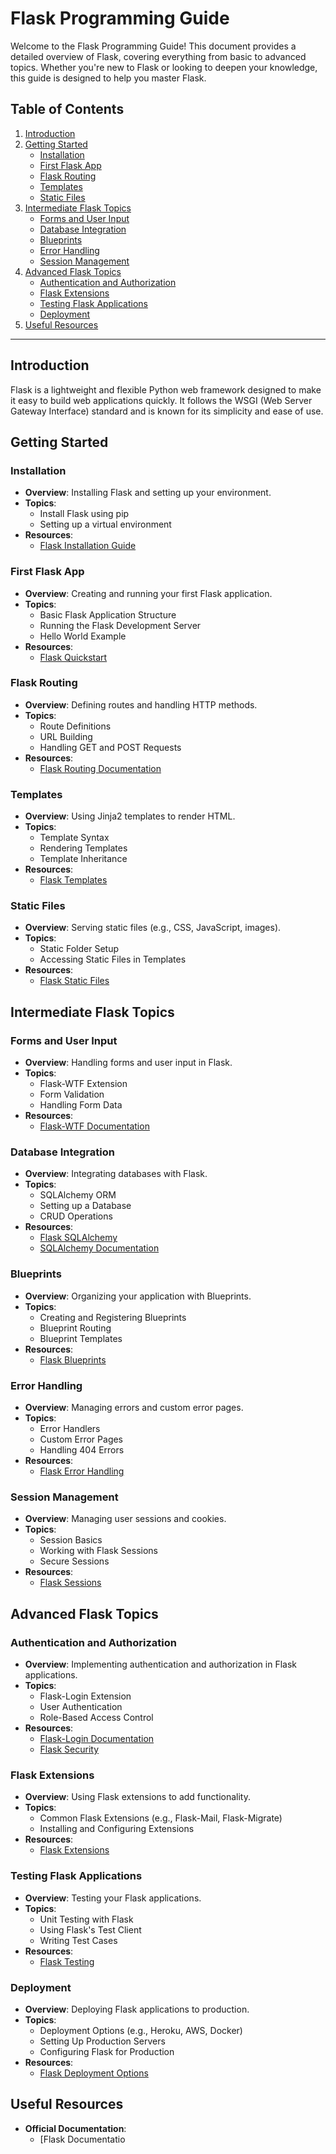 # Flask Programming Guide

Welcome to the Flask Programming Guide! This document provides a detailed overview of Flask, covering everything from basic to advanced topics. Whether you're new to Flask or looking to deepen your knowledge, this guide is designed to help you master Flask.

## Table of Contents

1. [Introduction](#introduction)
2. [Getting Started](#getting-started)
   - [Installation](#installation)
   - [First Flask App](#first-flask-app)
   - [Flask Routing](#flask-routing)
   - [Templates](#templates)
   - [Static Files](#static-files)
3. [Intermediate Flask Topics](#intermediate-flask-topics)
   - [Forms and User Input](#forms-and-user-input)
   - [Database Integration](#database-integration)
   - [Blueprints](#blueprints)
   - [Error Handling](#error-handling)
   - [Session Management](#session-management)
4. [Advanced Flask Topics](#advanced-flask-topics)
   - [Authentication and Authorization](#authentication-and-authorization)
   - [Flask Extensions](#flask-extensions)
   - [Testing Flask Applications](#testing-flask-applications)
   - [Deployment](#deployment)
5. [Useful Resources](#useful-resources)

---

## Introduction

Flask is a lightweight and flexible Python web framework designed to make it easy to build web applications quickly. It follows the WSGI (Web Server Gateway Interface) standard and is known for its simplicity and ease of use.

## Getting Started

### Installation
- **Overview**: Installing Flask and setting up your environment.
- **Topics**:
  - Install Flask using pip
  - Setting up a virtual environment
- **Resources**:
  - [Flask Installation Guide](https://flask.palletsprojects.com/en/latest/installation/)

### First Flask App
- **Overview**: Creating and running your first Flask application.
- **Topics**:
  - Basic Flask Application Structure
  - Running the Flask Development Server
  - Hello World Example
- **Resources**:
  - [Flask Quickstart](https://flask.palletsprojects.com/en/latest/quickstart/)

### Flask Routing
- **Overview**: Defining routes and handling HTTP methods.
- **Topics**:
  - Route Definitions
  - URL Building
  - Handling GET and POST Requests
- **Resources**:
  - [Flask Routing Documentation](https://flask.palletsprojects.com/en/latest/quickstart/#routing)

### Templates
- **Overview**: Using Jinja2 templates to render HTML.
- **Topics**:
  - Template Syntax
  - Rendering Templates
  - Template Inheritance
- **Resources**:
  - [Flask Templates](https://flask.palletsprojects.com/en/latest/tutorial/templates/)

### Static Files
- **Overview**: Serving static files (e.g., CSS, JavaScript, images).
- **Topics**:
  - Static Folder Setup
  - Accessing Static Files in Templates
- **Resources**:
  - [Flask Static Files](https://flask.palletsprojects.com/en/latest/tutorial/static/)

## Intermediate Flask Topics

### Forms and User Input
- **Overview**: Handling forms and user input in Flask.
- **Topics**:
  - Flask-WTF Extension
  - Form Validation
  - Handling Form Data
- **Resources**:
  - [Flask-WTF Documentation](https://flask-wtf.readthedocs.io/en/stable/)

### Database Integration
- **Overview**: Integrating databases with Flask.
- **Topics**:
  - SQLAlchemy ORM
  - Setting up a Database
  - CRUD Operations
- **Resources**:
  - [Flask SQLAlchemy](https://flask-sqlalchemy.palletsprojects.com/en/latest/)
  - [SQLAlchemy Documentation](https://docs.sqlalchemy.org/en/latest/)

### Blueprints
- **Overview**: Organizing your application with Blueprints.
- **Topics**:
  - Creating and Registering Blueprints
  - Blueprint Routing
  - Blueprint Templates
- **Resources**:
  - [Flask Blueprints](https://flask.palletsprojects.com/en/latest/blueprints/)

### Error Handling
- **Overview**: Managing errors and custom error pages.
- **Topics**:
  - Error Handlers
  - Custom Error Pages
  - Handling 404 Errors
- **Resources**:
  - [Flask Error Handling](https://flask.palletsprojects.com/en/latest/errorhandling/)

### Session Management
- **Overview**: Managing user sessions and cookies.
- **Topics**:
  - Session Basics
  - Working with Flask Sessions
  - Secure Sessions
- **Resources**:
  - [Flask Sessions](https://flask.palletsprojects.com/en/latest/quickstart/#sessions)

## Advanced Flask Topics

### Authentication and Authorization
- **Overview**: Implementing authentication and authorization in Flask applications.
- **Topics**:
  - Flask-Login Extension
  - User Authentication
  - Role-Based Access Control
- **Resources**:
  - [Flask-Login Documentation](https://flask-login.readthedocs.io/en/latest/)
  - [Flask Security](https://flask-security.readthedocs.io/en/latest/)

### Flask Extensions
- **Overview**: Using Flask extensions to add functionality.
- **Topics**:
  - Common Flask Extensions (e.g., Flask-Mail, Flask-Migrate)
  - Installing and Configuring Extensions
- **Resources**:
  - [Flask Extensions](https://flask.palletsprojects.com/en/latest/extensions/)

### Testing Flask Applications
- **Overview**: Testing your Flask applications.
- **Topics**:
  - Unit Testing with Flask
  - Using Flask's Test Client
  - Writing Test Cases
- **Resources**:
  - [Flask Testing](https://flask.palletsprojects.com/en/latest/testing/)

### Deployment
- **Overview**: Deploying Flask applications to production.
- **Topics**:
  - Deployment Options (e.g., Heroku, AWS, Docker)
  - Setting Up Production Servers
  - Configuring Flask for Production
- **Resources**:
  - [Flask Deployment Options](https://flask.palletsprojects.com/en/latest/deploying/)

## Useful Resources

- **Official Documentation**:
  - [Flask Documentatio
